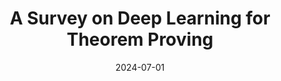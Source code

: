 ---
title: "A Survey on Deep Learning for Theorem Proving"
collection: publications
permalink: /publication/colm2024
excerpt: 'We presents a pioneering comprehensive survey of deep learning for theorem proving by offering i) a thorough review of existing approaches across various tasks such as autoformalization, premise selection, proofstep generation, and proof search; ii) a meticulous summary of available datasets and strategies for data generation; iii) a detailed analysis of evaluation metrics and the performance of state-of-the-art; and iv) a critical discussion on the persistent challenges and the promising avenues for future exploration.'
date: 2024-07-01
venue: 'COLM 2024'
paperurl: 'https://arxiv.org/abs/2404.09939'
citation: 'Zhaoyu Li, Jialiang Sun, Logan Murphy, Qidong Su, Zenan Li, Xian Zhang, Kaiyu Yang, and Xujie Si. A Survey on Deep Learning for Theorem Proving. In proceedings of the Conference on Language Modeling, 2024.'
---